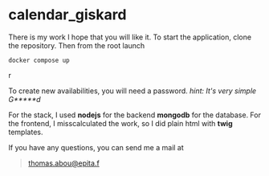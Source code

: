 # calendar_giskard
There is my work I hope that you will like it. 
To start the application, clone the repository.
Then from the root launch
```
docker compose up
```
r

To create new availabilities, you will need a password.
*hint: It's very simple G*****d*

For the stack, I used **nodejs** for the backend **mongodb** for the database.
For the frontend, I misscalculated the work, so I did plain html with **twig** templates.

If you have any questions, you can send me a mail at
> thomas.abou@epita.f
